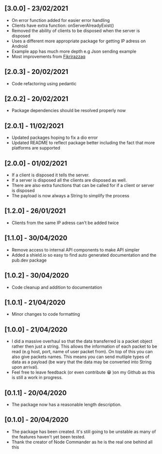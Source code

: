 ## [3.0.0] - 23/02/2021

* On error function added for easier error handling
* Clients have extra function: onServerAlreadyExist()
* Removed the ability of clients to be disposed when the server is disposed
* Uses a different more appropriate package for getting IP adress on Android
* Example app has much more depth e.g Json sending example
* Most improvements from [Fikrirazzaq](https://github.com/fikrirazzaq)

## [2.0.3] - 20/02/2021

* Code refactoring using pedantic

## [2.0.2] - 20/02/2021

* Package dependencies should be resolved properly now

## [2.0.1] - 11/02/2021

* Updated packages hoping to fix a dio error
* Updated README to reflect package better including the fact that more platforms are supported

## [2.0.0] - 01/02/2021

* If a client is disposed it tells the server.
* If a server is disposed all the clients are disposed as well.
* There are also extra functions that can be called for if a client or server is disposed
* The payload is now always a String to simplify the process

## [1.2.0] - 26/01/2021

* Clients from the same IP adress can't be added twice

## [1.1.0] - 30/04/2020

* Remove access to internal API components to make API simpler
* Added a shield.io so easy to find auto generated documentation and the pub.dev package

## [1.0.2] - 30/04/2020

* Code cleanup and addition to documentation

## [1.0.1] - 21/04/2020

* Minor changes to code formatting

## [1.0.0] - 21/04/2020

* I did a massive overhaul so that the data transferred is a packet object rather then just a string. This allows the information of each packet to be read (e.g host, port, name of user packet from). On top of this you can also give packets names. This means you can send mutliple types of data as a payload (be wary that the data may be converted into String upon arrival). 
* Feel free to leave feedback (or even contribute :grin: )on my Github as this is still a work in progress.

## [0.1.1] - 20/04/2020

* The package now has a reasonable length description.

## [0.1.0] - 20/04/2020

* The package has been created. It's still going to be unstable as many of the features haven't yet been tested.
* Thank the creator of Node Commander as he is the real one behind all this

